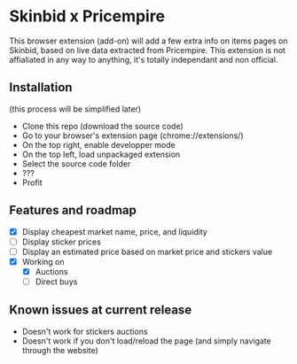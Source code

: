 # Skinbid x Pricempire

This browser extension (add-on) will add a few extra info on items pages on Skinbid, based on live data extracted from Pricempire.
This extension is not affialiated in any way to anything, it's totally independant and non official.

## Installation
(this process will be simplified later)
- Clone this repo (download the source code)
- Go to your browser's extension page (chrome://extensions/)
- On the top right, enable developper mode
- On the top left, load unpackaged extension
- Select the source code folder
- ???
- Profit

## Features and roadmap
- [x] Display cheapest market name, price, and liquidity
- [ ] Display sticker prices
- [ ] Display an estimated price based on market price and stickers value
- [x] Working on
  - [x] Auctions
  - [ ] Direct buys

## Known issues at current release
- Doesn't work for stickers auctions
- Doesn't work if you don't load/reload the page (and simply navigate through the website)
